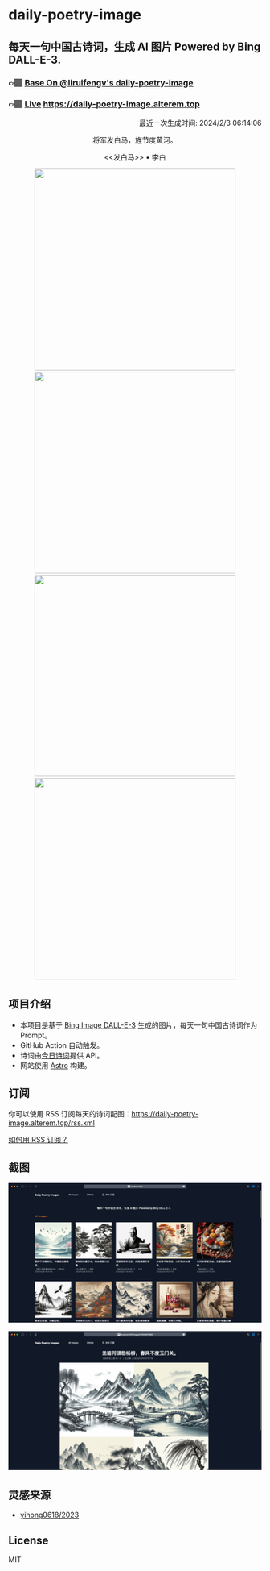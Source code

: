 
# daily-poetry-image

## 每天一句中国古诗词，生成 AI 图片 Powered by Bing DALL-E-3.

### 👉🏽 [Base On @liruifengv's daily-poetry-image](https://github.com/liruifengv/daily-poetry-image)

### 👉🏽 [Live](https://daily-poetry-image.alterem.top/) https://daily-poetry-image.alterem.top

<p align="right">
  最近一次生成时间: 2024/2/3 06:14:06
</p>
<p align="center">
将军发白马，旌节度黄河。
</p>
<p align="center">
<<发白马>> • 李白
</p>
<p align="center">
<img src="https://tse4.mm.bing.net/th/id/OIG1.XGhNxscEz27qodS6ibLl" height="400" width="400" />
<img src="https://tse3.mm.bing.net/th/id/OIG1.8zn1dKDIGDT5RVXRmR.x" height="400" width="400" />
<img src="https://tse1.mm.bing.net/th/id/OIG1.M4NBs9dHLBi.T1JLEPTX" height="400" width="400" />
<img src="https://tse3.mm.bing.net/th/id/OIG1.2ZDHZrKayacXeR4c0.KP" height="400" width="400" />
</p>

## 项目介绍

-   本项目是基于 [Bing Image DALL-E-3](https://www.bing.com/images/create) 生成的图片，每天一句中国古诗词作为 Prompt。
-   GitHub Action 自动触发。
-   诗词由[今日诗词](https://www.jinrishici.com/)提供 API。
-   网站使用 [Astro](https://astro.build) 构建。

## 订阅

你可以使用 RSS 订阅每天的诗词配图：https://daily-poetry-image.alterem.top/rss.xml

[如何用 RSS 订阅？](https://zhuanlan.zhihu.com/p/55026716)

## 截图

![图片列表](./screenshots/Snipaste_2023-12-28_21-00-26.png)

![图片详情](./screenshots/Snipaste_2023-12-28_21-00-53.png)

## 灵感来源

-   [yihong0618/2023](https://github.com/yihong0618/2023)

## License

MIT
